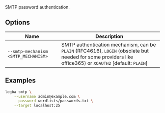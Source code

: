 SMTP password authentication.

## Options

| Name | Description |
| ---- | ----------- | 
| `--smtp-mechanism <SMTP_MECHANISM>` | SMTP authentication mechanism, can be `PLAIN` (RFC4616), `LOGIN` (obsolete but needed for some providers like office365) or `XOAUTH2` [default: `PLAIN`] |

## Examples

```sh
legba smtp \
    --username admin@example.com \
    --password wordlists/passwords.txt \
    --target localhost:25
```